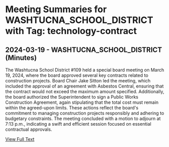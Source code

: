 # Meeting Summaries for WASHTUCNA_SCHOOL_DISTRICT with Tag: technology-contract

## 2024-03-19 - WASHTUCNA_SCHOOL_DISTRICT (Minutes)

The Washtucna School District #109 held a special board meeting on March 19, 2024, where the board approved several key contracts related to construction projects. Board Chair Jake Sitton led the meeting, which included the approval of an agreement with Asbestos Central, ensuring that the contract would not exceed the maximum amount specified. Additionally, the board authorized the Superintendent to sign a Public Works Construction Agreement, again stipulating that the total cost must remain within the agreed-upon limits. These actions reflect the board's commitment to managing construction projects responsibly and adhering to budgetary constraints. The meeting concluded with a motion to adjourn at 7:13 p.m., indicating a swift and efficient session focused on essential contractual approvals.

[View Full Text](https://raw.githubusercontent.com/VoronoiPerspectives/WashingtonStateSchoolBoardExplorer/refs/heads/main/data/countries/usa/states/wa/counties/adams/school_boards/washtucna_school_district/2024/processed/2024-03-19-special-board-minutes.txt)

